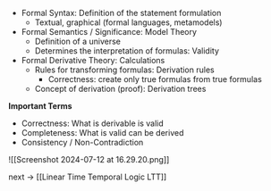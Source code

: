 - Formal Syntax: Definition of the statement formulation
	- Textual, graphical (formal languages, metamodels)
- Formal Semantics / Significance: Model Theory
	- Definition of a universe
	- Determines the interpretation of formulas: Validity
- Formal Derivative Theory: Calculations
	- Rules for transforming formulas: Derivation rules
		- Correctness: create only true formulas from true formulas
	- Concept of derivation (proof): Derivation trees

**Important Terms**
- Correctness: What is derivable is valid
- Completeness: What is valid can be derived
- Consistency / Non-Contradiction

![[Screenshot 2024-07-12 at 16.29.20.png]]

next -> [[Linear Time Temporal Logic LTT]]